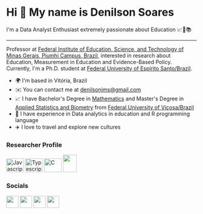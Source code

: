 
Hi 👋 My name is Denilson Soares
==========================

I'm a Data Analyst Enthusiast extremely passionate about Education 📈🧠📚

-----------------------------

Professor at [Federal Institute of Education, Science, and Technology of Minas Gerais, Piumhi Campus, Brazil](https://ifmg.edu.br/portal/), interested in research about Education, Measurement in Education and Evidence-Based Policy. Currently, I'm a Ph.D. student at [Federal University of Espírito Santo/Brazil](https://www.ufes.br/).

* 🌍  I'm based in Vitória, Brazil
* ✉️  You can contact me at [denilsonjms@gmail.com](mailto:denilsonjms@gmail.com)
* 📈  I have Bachelor's Degree in [Mathematics](http://www.dma.ufv.br/) and Master's Degree in [Applied Statistics and Biometry](https://ppestbio.ufv.br/) from [Federal University of Viçosa/Brazil](https://ufv.br/)
* 🧠  I have experience in Data analytics in education and R programming language
* ✈️  I love to travel and explore new cultures

### Researcher Profile

<p align="left">
<a href="http://lattes.cnpq.br/1813099481556666" target="_blank" rel="noreferrer"><img src="https://img.shields.io/badge/Lattes-3152A0?style=for-the-badge&logo=Electron&logoColor=white" width="46" height="36" alt="Javascript" /></a>
<a href="https://orcid.org/0000-0003-3075-3532" target="_blank" rel="noreferrer"><img src="https://img.shields.io/badge/orcid-A6CE39?style=for-the-badge&logo=orcid&logoColor=white" width="46" height="36" alt="Typescript" /></a>
<a href="https://www.researchgate.net/scientific-contributions/Denilson-Junio-Marques-Soares-2164178417" target="_blank" rel="noreferrer"><img src="https://img.shields.io/badge/Research_Gate-00CCBB.svg?&style=for-the-badge&logo=ResearchGate&logoColor=white" width="46" height="36" alt="C" /></a>
<a href="https://scholar.google.com.br/citations?user=AyT6odIAAAAJ&hl=pt-BR" target="_blank" rel="noreferrer"><img src="https://img.shields.io/badge/Google_Scholar-4285F4?style=for-the-badge&logo=google-scholar&logoColor=white" width="36" height="46" /></a>
</p>


### Socials

<p align="left"> <a href="https://www.instagram.com/denilsonjms" target="_blank" rel="noreferrer"><img src="https://raw.githubusercontent.com/danielcranney/readme-generator/main/public/icons/socials/instagram.svg" width="32" height="32" /></a> <a href="https://www.github.com/denilsonjms" target="_blank" rel="noreferrer"><img src="https://raw.githubusercontent.com/danielcranney/readme-generator/main/public/icons/socials/github.svg" width="32" height="32" /></a> <a href="https://br.linkedin.com/in/denilson-junio-marques-soares-443826230" target="_blank" rel="noreferrer"><img src="https://raw.githubusercontent.com/danielcranney/readme-generator/main/public/icons/socials/linkedin.svg" width="32" height="32" /></a> <a  href="https://www.youtube.com/@denilsonjuniomarquessoares2018" target="_blank" rel="noreferrer"><img src="https://raw.githubusercontent.com/danielcranney/readme-generator/main/public/icons/socials/youtube.svg" width="32" height="32" /></a>
</p>

